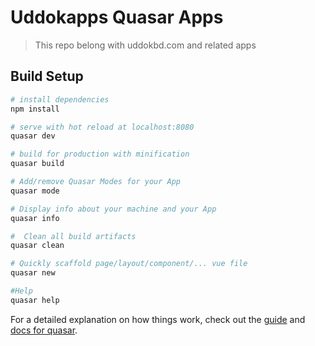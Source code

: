 # Uddokapps Quasar Apps

> This repo belong with uddokbd.com and related apps 
## Build Setup

``` bash
# install dependencies
npm install

# serve with hot reload at localhost:8080
quasar dev

# build for production with minification
quasar build

# Add/remove Quasar Modes for your App
quasar mode

# Display info about your machine and your App
quasar info

#  Clean all build artifacts
quasar clean

# Quickly scaffold page/layout/component/... vue file
quasar new

#Help
quasar help
```

For a detailed explanation on how things work, check out the [guide](https://quasar-framework.org/guide/quasar-cli.html) and [docs for quasar](https://quasar-framework.org/guide/index.html).
